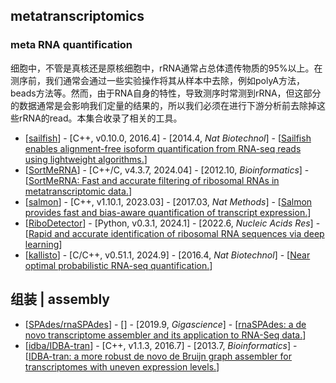 ## metatranscriptomics
### meta RNA quantification
细胞中，不管是真核还是原核细胞中，rRNA通常占总体遗传物质的95%以上。在测序前，我们通常会通过一些实验操作将其从样本中去除，例如polyA方法，beads方法等。然而，由于RNA自身的特性，导致测序时常测到rRNA，但这部分的数据通常是会影响我们定量的结果的，所以我们必须在进行下游分析前去除掉这些rRNA的read。本集合收录了相关的工具。
- [[sailfish](https://github.com/kingsfordgroup/sailfish)] - [C++, v0.10.0, 2016.4] - [2014.4, _Nat Biotechnol_] - [[Sailfish enables alignment-free isoform quantification from RNA-seq reads using lightweight algorithms.](https://doi.org/10.1038/nbt.2862)]
- [[SortMeRNA](https://github.com/sortmerna/sortmerna)] - [C++/C, v4.3.7, 2024.04] - [2012.10, _Bioinformatics_] - [[SortMeRNA: Fast and accurate filtering of ribosomal RNAs in metatranscriptomic data.](https://doi.org/10.1093/bioinformatics/bts611)]
- [[salmon](https://github.com/COMBINE-lab/salmon)] - [C++, v1.10.1, 2023.03] - [2017.03, _Nat Methods_] - [[Salmon provides fast and bias-aware quantification of transcript expression.](https://doi.org/10.1038/nmeth.4197)]
- [[RiboDetector](https://github.com/hzi-bifo/RiboDetector)] - [Python, v0.3.1, 2024.1] - [2022.6, _Nucleic Acids Res_] - [[Rapid and accurate identification of ribosomal RNA sequences via deep learning](https://doi.org/10.1093/nar/gkac112)]
- [[kallisto](https://github.com/pachterlab/kallisto)] - [C/C++, v0.51.1, 2024.9] - [2016.4, _Nat Biotechnol_] - [[Near optimal probabilistic RNA-seq quantification.](https://doi.org/10.1038/nbt.3519)]

## 组装 | assembly
- [[SPAdes/rnaSPAdes](https://github.com/ablab/spades)] -  [] - [2019.9, _Gigascience_] - [[rnaSPAdes: a de novo transcriptome assembler and its application to RNA-Seq data.](https://doi.org/10.1093/gigascience/giz100)]
- [[idba/IDBA-tran](https://github.com/loneknightpy/idba)] - [C++, v1.1.3, 2016.7] - [2013.7, _Bioinformatics_] - [[IDBA-tran: a more robust de novo de Bruijn graph assembler for transcriptomes with uneven expression levels.](https://doi.org/10.1093/bioinformatics/btt219)]

